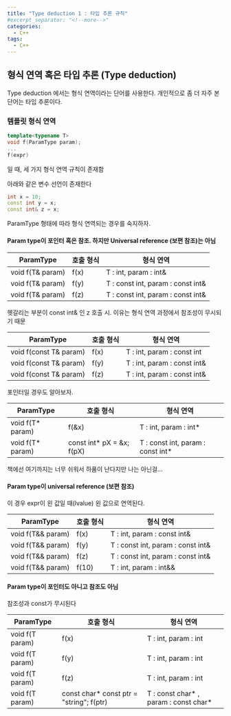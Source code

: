 ```yaml
---
title: "Type deduction 1 : 타입 추론 규칙"
#excerpt_separator: "<!--more-->"
categories:
  - C++
tags:
  - C++
---
```


## 형식 연역 혹은 타입 추론 (Type deduction)
Type deduction 에서는 형식 연역이라는 단어를 사용한다. 개인적으로 좀 더 자주 본 단어는 타입 추론이다.

### 템플릿 형식 연역
```c++
template<typename T>
void f(ParamType param);
...
f(expr)
```
일 때, 세 가지 형식 연역 규칙이 존재함

아래와 같은 변수 선언이 존재한다
```c++
int x = 10;
const int y = x;
const int& z = x;
```
ParamType 형태에 따라 형식 연역되는 경우를 숙지하자.

#### Param type이 포인터 혹은 참조. 하지만 Universal reference (보편 참조)는 아님

| ParamType| 호출 형식 | 형식 연역 |
|----------|---------|---------|
|void f(T& param)| f(x) | T : int, param : int& |
|void f(T& param)| f(y) | T : const int, param : const int& |
|void f(T& param)| f(z) | T : const int, param : const int& |

헷갈리는 부분이 const int& 인 z 호출 시. 이유는 형식 연역 과정에서 참조성이 무시되기 때문


| ParamType| 호출 형식 | 형식 연역 |
|----------|---------|---------|
|void f(const T& param)| f(x) | T : int, param : const int |
|void f(const T& param)| f(y) | T : int, param : const int& |
|void f(const T& param)| f(z) | T : int, param : const int& |


포인터일 경우도 알아보자.

| ParamType| 호출 형식 | 형식 연역 |
|----------|---------|---------|
|void f(T* param)| f(&x) | T : int, param : int* |
|void f(T* param)| const int* pX = &x; f(pX) | T : const int, param : const int* |

책에선 여기까지는 너무 쉬워서 하품이 난다지만 나는 아닌걸...


#### Param type이 universal reference (보편 참조)
이 경우 expr이 왼 값일 때(lvalue) 왼 값으로 연역된다.

| ParamType| 호출 형식 | 형식 연역 |
|----------|---------|---------|
|void f(T&& param)| f(x) | T : int, param : const int& |
|void f(T&& param)| f(y) | T : const int, param : const int& |
|void f(T&& param)| f(z) | T : const int, param : const int& |
|void f(T&& param)| f(10) | T : int, param : int&& |

#### Param type이 포인터도 아니고 참조도 아님
참조성과 const가 무시된다

| ParamType| 호출 형식 | 형식 연역 |
|----------|---------|---------|
|void f(T param)| f(x) | T : int, param : int |
|void f(T param)| f(y) | T : int, param : int |
|void f(T param)| f(z) | T : int, param : int |
|void f(T param)| const char* const ptr = "string"; f(ptr)  | T : const char* , param : const char* |
